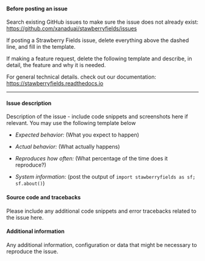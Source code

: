 #### Before posting an issue

Search existing GitHub issues to make sure the issue does not already exist:
https://github.com/xanaduai/stawberryfields/issues

If posting a Strawberry Fields issue, delete everything above the dashed line, and fill
in the template.

If making a feature request, delete the following template and describe, in detail,
the feature and why it is needed.

For general technical details. check out our documentation:
https://stawberryfields.readthedocs.io

-------------------------------------------------------------------------------------------------------------

#### Issue description

Description of the issue - include code snippets and screenshots here
if relevant. You may use the following template below

* *Expected behavior:* (What you expect to happen)

* *Actual behavior:* (What actually happens)

* *Reproduces how often:* (What percentage of the time does it reproduce?)

* *System information:* (post the output of `import stawberryfields as sf; sf.about()`)

#### Source code and tracebacks

Please include any additional code snippets and error tracebacks related
to the issue here.

#### Additional information

Any additional information, configuration or data that might be necessary
to reproduce the issue.
